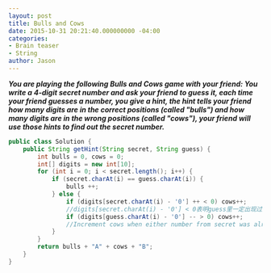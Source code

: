 ```yaml
---
layout: post
title: Bulls and Cows
date: 2015-10-31 20:21:40.000000000 -04:00
categories:
- Brain teaser
- String
author: Jason
---
```

<p><strong><em>You are playing the following Bulls and Cows game with your friend: You write a 4-digit secret number and ask your friend to guess it, each time your friend guesses a number, you give a hint, the hint tells your friend how many digits are in the correct positions (called "bulls") and how many digits are in the wrong positions (called "cows"), your friend will use those hints to find out the secret number.</em></strong></p>

``` java
public class Solution {
    public String getHint(String secret, String guess) {
        int bulls = 0, cows = 0;
        int[] digits = new int[10];
        for (int i = 0; i < secret.length(); i++) {
            if (secret.charAt(i) == guess.charAt(i)) {
                bulls ++;
            } else {
                if (digits[secret.charAt(i) - '0'] ++ < 0) cows++;
                //digits[secret.charAt(i) - '0'] < 0表明guess里一定出现过这个char所以才会是负值
                if (digits[guess.charAt(i) - '0'] -- > 0) cows++;
                //Increment cows when either number from secret was already seen in guess or vice versa.
            }
        }
        return bulls + "A" + cows + "B";
    }
}
```

